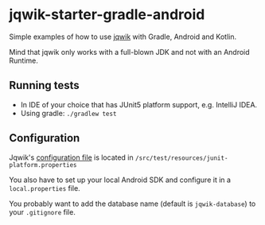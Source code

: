 # jqwik-starter-gradle-android

Simple examples of how to use [jqwik](https://jqwik.net) with Gradle, Android and Kotlin.

Mind that jqwik only works with a full-blown JDK and not with an Android Runtime.

## Running tests

- In IDE of your choice that has JUnit5 platform support, e.g. IntelliJ IDEA.
- Using gradle: `./gradlew test`

## Configuration

Jqwik's
[configuration file](https://jqwik.net/docs/current/user-guide.html#jqwik-configuration)
is located in `/src/test/resources/junit-platform.properties`

You also have to set up your local Android SDK and configure it in a `local.properties` file.

You probably want to add the database name (default is `jqwik-database`)
to your `.gitignore` file.
